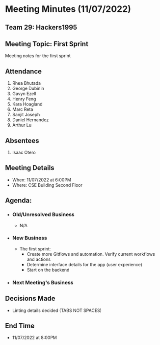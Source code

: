 # Meeting Minutes (11/07/2022)

## Team 29: Hackers1995

## Meeting Topic: First Sprint

Meeting notes for the first sprint

## Attendance

1. Rhea Bhutada
2. George Dubinin
3. Gavyn Ezell
4. Henry Feng
5. Kara Hoagland
6. Marc Reta
7. Sanjit Joseph
8. Daniel Hernandez
9. Arthur Lu

## Absentees

1. Isaac Otero

## Meeting Details

-   When: 11/07/2022 at 6:00PM
-   Where: CSE Building Second Floor

## Agenda:

-   ### Old/Unresolved Business
    -   N/A
-   ### New Business
    -   The first sprint:
        -   Create more Gitflows and automation. Verify current workflows and actions
        -   Determine interface details for the app (user experience)
        -   Start on the backend
-   ### Next Meeting's Business

## Decisions Made

-   Linting details decided (TABS NOT SPACES)

## End Time

-   11/07/2022 at 8:00PM
